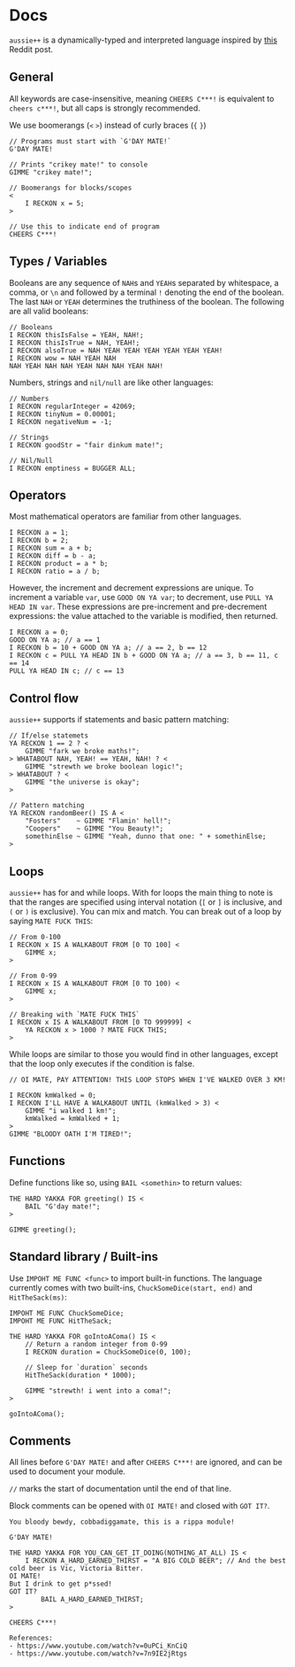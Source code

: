 # Docs
`aussie++` is a dynamically-typed and interpreted language inspired by [this](https://www.reddit.com/r/ProgrammerHumor/comments/oa8chw/australian_programming_language/) Reddit post. 

## General
All keywords are case-insensitive,
meaning `CHEERS C***!` is equivalent to `cheers c***!`, but all caps is strongly recommended.

We use boomerangs (`<` `>`) instead of curly braces (`{` `}`)

```aussie
// Programs must start with `G'DAY MATE!`
G'DAY MATE!

// Prints "crikey mate!" to console
GIMME "crikey mate!";

// Boomerangs for blocks/scopes
<
	I RECKON x = 5;
>

// Use this to indicate end of program
CHEERS C***!
```


## Types / Variables
Booleans are any sequence of `NAH`s and `YEAH`s separated by whitespace, a comma, or `\n` and followed by a terminal `!` denoting the end of the boolean. The last `NAH` or `YEAH` determines the truthiness of the boolean. The following are all valid booleans: 
```aussie
// Booleans
I RECKON thisIsFalse = YEAH, NAH!;
I RECKON thisIsTrue = NAH, YEAH!;
I RECKON alsoTrue = NAH YEAH YEAH YEAH YEAH YEAH YEAH!
I RECKON wow = NAH YEAH NAH 
NAH YEAH NAH NAH YEAH NAH NAH YEAH NAH!
```

Numbers, strings and `nil/null` are like other languages:
```aussie
// Numbers
I RECKON regularInteger = 42069;
I RECKON tinyNum = 0.00001;
I RECKON negativeNum = -1;

// Strings
I RECKON goodStr = "fair dinkum mate!";

// Nil/Null
I RECKON emptiness = BUGGER ALL;
```
## Operators

Most mathematical operators are familiar from other languages.
```aussie
I RECKON a = 1;
I RECKON b = 2;
I RECKON sum = a + b;
I RECKON diff = b - a;
I RECKON product = a * b;
I RECKON ratio = a / b;
```

However, the increment and decrement expressions are unique. To increment a variable `var`, use `GOOD ON YA var`; to decrement, use `PULL YA HEAD IN var`. These expressions are pre-increment and pre-decrement expressions: the value attached to the variable is modified, then returned.
```aussie
I RECKON a = 0;
GOOD ON YA a; // a == 1
I RECKON b = 10 + GOOD ON YA a; // a == 2, b == 12
I RECKON c = PULL YA HEAD IN b + GOOD ON YA a; // a == 3, b == 11, c == 14
PULL YA HEAD IN c; // c == 13
```

## Control flow
`aussie++` supports if statements and basic pattern matching:
```aussie
// If/else statemets
YA RECKON 1 == 2 ? <
	GIMME "fark we broke maths!";
> WHATABOUT NAH, YEAH! == YEAH, NAH! ? <
	GIMME "strewth we broke boolean logic!";
> WHATABOUT ? <
	GIMME "the universe is okay";
>

// Pattern matching
YA RECKON randomBeer() IS A <
	"Fosters"    ~ GIMME "Flamin' hell!";
	"Coopers"    ~ GIMME "You Beauty!";
	somethinElse ~ GIMME "Yeah, dunno that one: " + somethinElse;
>
```

## Loops
`aussie++` has for and while loops. With for loops the main thing to note is that the ranges are specified using interval notation (`[` or `]` is inclusive, and `(` or `)` is exclusive). You can mix and match. You can break out of a loop by saying `MATE FUCK THIS`:
```aussie
// From 0-100
I RECKON x IS A WALKABOUT FROM [0 TO 100] <
	GIMME x;
>

// From 0-99
I RECKON x IS A WALKABOUT FROM [0 TO 100) <
	GIMME x;
>

// Breaking with `MATE FUCK THIS`
I RECKON x IS A WALKABOUT FROM [0 TO 999999] <
	YA RECKON x > 1000 ? MATE FUCK THIS;
>
```

While loops are similar to those you would find in other languages, except that the loop only executes if the condition is false.

```aussie
// OI MATE, PAY ATTENTION! THIS LOOP STOPS WHEN I'VE WALKED OVER 3 KM!

I RECKON kmWalked = 0;
I RECKON I'LL HAVE A WALKABOUT UNTIL (kmWalked > 3) <
	GIMME "i walked 1 km!";
	kmWalked = kmWalked + 1;
>
GIMME "BLOODY OATH I'M TIRED!";
```

## Functions
Define functions like so, using `BAIL <somethin>` to return values:
```aussie
THE HARD YAKKA FOR greeting() IS <
	BAIL "G'day mate!";
>

GIMME greeting();
```

## Standard library / Built-ins
Use `IMPOHT ME FUNC <func>` to import built-in functions. The language currently comes with two built-ins, `ChuckSomeDice(start, end)` and `HitTheSack(ms)`:

```aussie
IMPOHT ME FUNC ChuckSomeDice;
IMPOHT ME FUNC HitTheSack;

THE HARD YAKKA FOR goIntoAComa() IS <
	// Return a random integer from 0-99
	I RECKON duration = ChuckSomeDice(0, 100);

	// Sleep for `duration` seconds
	HitTheSack(duration * 1000);

	GIMME "strewth! i went into a coma!";
>

goIntoAComa();
```

## Comments
All lines before `G'DAY MATE!` and after `CHEERS C***!` are ignored, and can be used to document your module.

`//` marks the start of documentation until the end of that line.

Block comments can be opened with `OI MATE!` and closed with `GOT IT?`.

```aussie
You bloody bewdy, cobbadiggamate, this is a rippa module!

G'DAY MATE!

THE HARD YAKKA FOR YOU_CAN_GET_IT_DOING(NOTHING_AT_ALL) IS <
	I RECKON A_HARD_EARNED_THIRST = "A BIG COLD BEER"; // And the best cold beer is Vic, Victoria Bitter.
OI MATE!
But I drink to get p*ssed!
GOT IT?
        BAIL A_HARD_EARNED_THIRST;
>

CHEERS C***!

References:
- https://www.youtube.com/watch?v=0uPCi_KnCiQ
- https://www.youtube.com/watch?v=7n9IE2jRtgs
```
